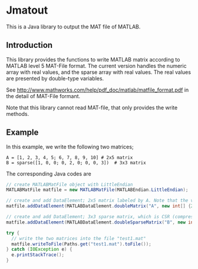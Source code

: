 # Jmatout

This is a Java library to output the MAT file of MATLAB.

## Introduction

This library provides the functions to write MATLAB matrix according to MATLAB level 5 MAT-File format.
The current version handles the numeric array with real values, and the sparse array with real values.
The real values are presented by double-type variables.

See http://www.mathworks.com/help/pdf_doc/matlab/matfile_format.pdf in the detail of MAT-File formant.

Note that this library cannot read MAT-file, that only provides the write methods.

## Example

In this example, we write the following two matrices;

```
A = [1, 2, 3, 4, 5; 6, 7, 8, 9, 10] # 2x5 matrix
B = sparse([1, 0, 0; 0, 2, 0; 0, 0, 3])  # 3x3 matrix
```

The corresponding Java codes are

```java
// create MATLABMatFile object with LittleEndian
MATLABMatFile matfile = new MATLABMatFile(MATLABEndian.LittleEndian);

// create and add DataElement; 2x5 matrix labeled by A. Note that the values are given by column major.
matfile.addDataElement(MATLABDataElement.doubleMatrix("A", new int[] {2,5}, new double[] {1,2,3,4,5,6,7,8,9,10}));

// create and add DataElement; 3x3 sparse matrix, which is CSR (compressed sparse row)
matfile.addDataElement(MATLABDataElement.doubleSparseMatrix("B", new int[] {3,3}, 3, new int[] {0,1,2}, new int[] {0,1,2,3}, new double[] {1,2,3}));

try {
  // write the two matrices into the file "test1.mat"
  matfile.writeToFile(Paths.get("test1.mat").toFile());
} catch (IOException e) {
  e.printStackTrace();
}
```
